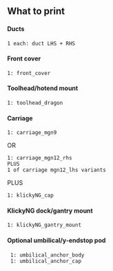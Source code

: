 ## What to print

#### Ducts

    1 each: duct LHS + RHS

#### Front cover

    1: front_cover

#### Toolhead/hotend mount 

    1: toolhead_dragon

#### Carriage 
    1: carriage_mgn9

OR

    1: carriage_mgn12_rhs
    PLUS
    1 of carriage mgn12_lhs variants
    
PLUS

    1: klickyNG_cap
    
    
#### KlickyNG dock/gantry mount
    
    1: klickyNG_gantry_mount

#### Optional umbilical/y-endstop pod

     1: umbilical_anchor_body
     1: umbilical_anchor_cap




